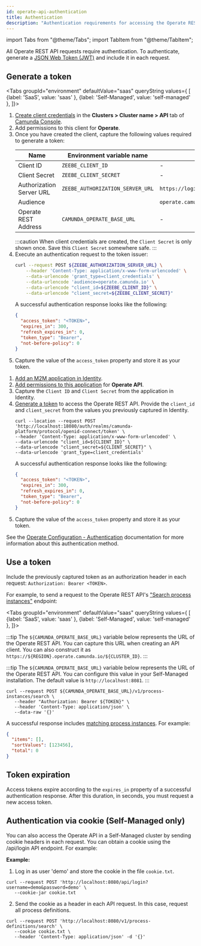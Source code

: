 ```yaml
---
id: operate-api-authentication
title: Authentication
description: "Authentication requirements for accessing the Operate REST API."
---
```


import Tabs from "@theme/Tabs";
import TabItem from "@theme/TabItem";

All Operate REST API requests require authentication. To authenticate, generate a [JSON Web Token (JWT)](https://jwt.io/introduction/) and include it in each request.

## Generate a token

<Tabs groupId="environment" defaultValue="saas" queryString values={
[
{label: 'SaaS', value: 'saas' },
{label: 'Self-Managed', value: 'self-managed' },
]}>
<TabItem value='saas'>

1. [Create client credentials](/components/console/manage-clusters/manage-api-clients.md#create-a-clien) in the **Clusters > Cluster name > API** tab of [Camunda Console](https://console.camunda.io/).
2. Add permissions to this client for **Operate**.
3. Once you have created the client, capture the following values required to generate a token:
   <!-- this comment convinces the markdown processor to still treat the table as a table, but without adding surrounding paragraphs. 🤷 -->
   | Name                     | Environment variable name        | Default value                                |
   | ------------------------ | -------------------------------- | -------------------------------------------- |
   | Client ID                | `ZEEBE_CLIENT_ID`                | -                                            |
   | Client Secret            | `ZEEBE_CLIENT_SECRET`            | -                                            |
   | Authorization Server URL | `ZEEBE_AUTHORIZATION_SERVER_URL` | `https://login.cloud.camunda.io/oauth/token` |
   | Audience                 |                                  | `operate.camunda.io`                         |
   | Operate REST Address     | `CAMUNDA_OPERATE_BASE_URL`       | -                                            |
   <!-- this comment convinces the markdown processor to still treat the table as a table, but without adding surrounding paragraphs. 🤷 -->
   :::caution
   When client credentials are created, the `Client Secret` is only shown once. Save this `Client Secret` somewhere safe.
   :::
4. Execute an authentication request to the token issuer:
   ```bash
   curl --request POST ${ZEEBE_AUTHORIZATION_SERVER_URL} \
       --header 'Content-Type: application/x-www-form-urlencoded' \
       --data-urlencode 'grant_type=client_credentials' \
       --data-urlencode 'audience=operate.camunda.io' \
       --data-urlencode "client_id=${ZEEBE_CLIENT_ID}" \
       --data-urlencode "client_secret=${ZEEBE_CLIENT_SECRET}"
   ```
   A successful authentication response looks like the following:
   ```json
   {
     "access_token": "<TOKEN>",
     "expires_in": 300,
     "refresh_expires_in": 0,
     "token_type": "Bearer",
     "not-before-policy": 0
   }
   ```
5. Capture the value of the `access_token` property and store it as your token.

</TabItem>

<TabItem value='self-managed'>

1. [Add an M2M application in Identity](/self-managed/components/management-identity/application-user-group-role-management/applications.md).
2. [Add permissions to this application](/self-managed/components/management-identity/application-user-group-role-management/applications.md) for **Operate API**.
3. Capture the `Client ID` and `Client Secret` from the application in Identity.
4. [Generate a token](/self-managed/components/management-identity/authentication.md) to access the Operate REST API. Provide the `client_id` and `client_secret` from the values you previously captured in Identity.
   ```shell
   curl --location --request POST 'http://localhost:18080/auth/realms/camunda-platform/protocol/openid-connect/token' \
   --header 'Content-Type: application/x-www-form-urlencoded' \
   --data-urlencode "client_id=${CLIENT_ID}" \
   --data-urlencode "client_secret=${CLIENT_SECRET}" \
   --data-urlencode 'grant_type=client_credentials'
   ```
   A successful authentication response looks like the following:
   ```json
   {
     "access_token": "<TOKEN>",
     "expires_in": 300,
     "refresh_expires_in": 0,
     "token_type": "Bearer",
     "not-before-policy": 0
   }
   ```
5. Capture the value of the `access_token` property and store it as your token.

See the [Operate Configuration - Authentication](/self-managed/components/orchestration-cluster/operate/operate-authentication.md#identity) documentation for more information about this authentication method.

</TabItem>

</Tabs>

## Use a token

Include the previously captured token as an authorization header in each request: `Authorization: Bearer <TOKEN>`.

For example, to send a request to the Operate REST API's ["Search process instances"](./specifications/search-1.api.mdx) endpoint:

<Tabs groupId="environment" defaultValue="saas" queryString values={
[
{label: 'SaaS', value: 'saas' },
{label: 'Self-Managed', value: 'self-managed' },
]}>

<TabItem value='saas'>

:::tip
The `${CAMUNDA_OPERATE_BASE_URL}` variable below represents the URL of the Operate REST API. You can capture this URL when creating an API client. You can also construct it as `https://${REGION}.operate.camunda.io/${CLUSTER_ID}`.
:::

</TabItem>

<TabItem value='self-managed'>

:::tip
The `${CAMUNDA_OPERATE_BASE_URL}` variable below represents the URL of the Operate REST API. You can configure this value in your Self-Managed installation. The default value is `http://localhost:8081`.
:::

</TabItem>

</Tabs>

```shell
curl --request POST ${CAMUNDA_OPERATE_BASE_URL}/v1/process-instances/search \
   --header "Authorization: Bearer ${TOKEN}" \
   --header 'Content-Type: application/json' \
   --data-raw '{}'
```

A successful response includes [matching process instances](./specifications/search-1.api.mdx). For example:

```json
{
  "items": [],
  "sortValues": [123456],
  "total": 0
}
```

## Token expiration

Access tokens expire according to the `expires_in` property of a successful authentication response. After this duration, in seconds, you must request a new access token.

## Authentication via cookie (Self-Managed only)

You can also access the Operate API in a Self-Managed cluster by sending cookie headers in each request. You can obtain a cookie using the /api/login API endpoint. For example:

**Example:**

1. Log in as user 'demo' and store the cookie in the file `cookie.txt`.

```shell
curl --request POST 'http://localhost:8080/api/login?username=demo&password=demo' \
   --cookie-jar cookie.txt
```

2. Send the cookie as a header in each API request. In this case, request all process definitions.

```shell
curl --request POST 'http://localhost:8080/v1/process-definitions/search' \
   --cookie cookie.txt \
   --header 'Content-Type: application/json' -d '{}'
```
